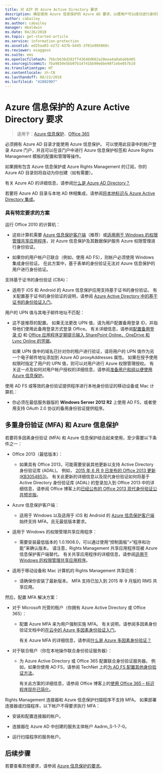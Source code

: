 ```yaml
---
title: 对 AIP 的 Azure Active Directory 要求
description: 确定使用 Azure 信息保护的 Azure AD 要求，以便用户可以成功进行身份验证。
author: cabailey
ms.author: cabailey
manager: mbaldwin
ms.date: 04/26/2018
ms.topic: get-started-article
ms.service: information-protection
ms.assetid: ed25aa83-e272-437b-b445-3f01e985860c
ms.reviewer: esaggese
ms.suite: ems
ms.openlocfilehash: 7bbcb636d282ff436ddd602a28eea4a8a6ab6405
ms.sourcegitcommit: 7ba9850e5bb07b14741bb90ebbe98f1ebe057b10
ms.translationtype: HT
ms.contentlocale: zh-CN
ms.lasthandoff: 08/23/2018
ms.locfileid: "42802907"
---
```

# <a name="azure-active-directory-requirements-for-azure-information-protection"></a>Azure 信息保护的 Azure Active Directory 要求

>适用于：[Azure 信息保护](https://azure.microsoft.com/pricing/details/information-protection)、[Office 365](http://download.microsoft.com/download/E/C/F/ECF42E71-4EC0-48FF-AA00-577AC14D5B5C/Azure_Information_Protection_licensing_datasheet_EN-US.pdf)

必须拥有 Azure AD 目录才能使用 Azure 信息保护。 可以使用此目录中的帐户登录 Azure 门户，并且可以在该门户中进行 Azure 信息保护标签和 Azure Rights Management 模板的配置和管理等操作。

如果拥有包含 Azure 信息保护或 Azure Rights Management 的订阅，你的 Azure AD 目录则将自动为你创建（如有需要）。  

有关 Azure AD 的详细信息，请参阅[什么是 Azure AD Directory？](/active-directory/active-directory-whatis)

若要将 Azure AD 目录与本地 AD 林相集成，请参阅[将本地标识与 Azure Active Directory 集成](/active-directory/active-directory-aadconnect)。

### <a name="scenarios-that-have-specific-requirements"></a>具有特定要求的方案 

运行 Office 2010 的计算机： 

- 这些计算机需要 [Azure 信息保护客户端](./rms-client/aip-client.md)（推荐）或[适用用于 Windows 的权限管理共享应用程序](./rms-client/sharing-app-windows.md)，对 Azure 信息保护及其数据保护服务 Azure 权限管理进行身份验证。

- 如果你的用户帐户已联合（例如，使用 AD FS），则帐户必须使用 Windows 集成身份验证。 在此方案中，基于表单的身份验证无法对 Azure 信息保护的用户进行身份验证。

支持基于证书的身份验证 (CBA)：

- 适用于 iOS 和 Android 的 Azure 信息保护应用支持基于证书的身份验证。 有关配置基于证书的身份验证的说明，请参阅 [Azure Active Directory 中的基于证书的身份验证入门](/azure/active-directory/active-directory-certificate-based-authentication-get-started)。

用户的 UPN 值与其电子邮件地址不匹配：

- 这不是推荐的配置。 如果无法更改 UPN 值，请为用户配置备用登录 ID，并指导他们使用此备用登录方式登录 Office。 有关详细信息，请参阅[配置备用登录 ID](/windows-server/identity/ad-fs/operations/configuring-alternate-login-id) 和 [Office 应用程序定期提示输入 SharePoint Online、OneDrive 和 Lync Online 的凭据](https://support.microsoft.com/help/2913639/office-applications-periodically-prompt-for-credentials-to-sharepoint-online,-onedrive,-and-lync-online)。
    
    如果 UPN 值中的域名已针对你的租户进行验证，请将用户的 UPN 值作为另一个电子邮件地址添加到 Azure AD proxyAddresses 属性。 如果在授予使用权限时指定了用户的 UPN 值，则可以对用户进行 Azure 权限管理授权。 有关这一点及如何对用户帐户授权的详细信息，请参阅[准备用户和组以便使用 Azure 信息保护](prepare.md)。

使用 AD FS 或等效的身份验证提供程序进行本地身份验证的移动设备或 Mac 计算机：

- 你必须在最低服务器版的 **Windows Server 2012 R2** 上使用 AD FS，或者使用支持 OAuth 2.0 协议的备用身份验证提供程序。

## <a name="multi-factor-authentication-mfa-and-azure-information-protection"></a>多重身份验证 (MFA) 和 Azure 信息保护
若要将多因素身份验证 (MFA) 和 Azure 信息保护结合起来使用，至少需要以下条件之一：

-   Office 2013（最低版本）：

    -   如果具有 Office 2013，可能需要安装其他更新以支持 Active Directory 身份验证库 (ADAL)。 例如， [2015 年 6 月 9 日发布的 Office 2013 更新 (KB3054853)](https://support.microsoft.com/kb/3054853)。 有关此更新的详细信息以及现代身份验证如何将基于 Active Directory 身份验证库 (ADAL) 的登录加入到 Office 2013 中的详细信息，请参阅 Office 博客上的[已经公布的 Office 2013 现代身份验证公共预览版](https://blogs.office.com/2015/03/23/office-2013-modern-authentication-public-preview-announced/)。

- Azure 信息保护客户端：

    - 适用于 Windows 以及适用于 iOS 和 Android 的 [Azure 信息保护客户端](./rms-client/aip-client.md)始终支持 MFA，且无最低版本要求。 

-   适用于 Windows 的权限管理共享应用程序：

    - 需要安装最低版本的 1.0.1908.0，可以通过使用“控制面板”>“程序和功能”来确认版本。 请注意，Rights Management 共享应用程序现被 Azure 信息保护客户端替代。 有关共享应用程序的详细信息，请参阅[适用于 Windows 的权限管理共享应用程序](./rms-client/sharing-app-windows.md)。

-   适用于移动设备和 Mac 计算机的 Rights Management 共享应用：

    -   请确保你安装了最新版本。 MFA 支持已加入到 2015 年 9 月版的 RMS 共享应用。

然后，配置 MFA 解决方案：

-   对于 Microsoft 托管的租户（你拥有 Azure Active Directory 或 Office 365）：

    - 配置 Azure MFA 来为用户强制实施 MFA。 有关说明，请参阅多因素身份验证文档中的[在云中的 Azure 多因素身份验证入门](/multi-factor-authentication/multi-factor-authentication-get-started-cloud)。

        有关 Azure MFA 的详细信息，请参阅[什么是 Azure 多因素身份验证？](/multi-factor-authentication/multi-factor-authentication)

- 对于联合租户（你在本地操作联合身份验证服务器）：

    - 为 Azure Active Directory 或 Office 365 配置联合身份验证服务器。 例如，如果你使用 AD FS，请参阅 TechNet 上的[为 AD FS 配置其他身份验证方法](https://technet.microsoft.com/library/dn758113.aspx)。

        有关此方案的详细信息，请参阅 Office 博客上的[使用 Office 365 – 标识程序现在已简化](https://blogs.office.com/2014/01/30/the-works-with-office-365-identity-program-now-streamlined/)。

Rights Management 连接器和 Azure 信息保护扫描程序不支持 MFA。 如果部署连接器或扫描程序，以下帐户不得要求执行 MFA：

- 安装和配置连接器的帐户。

- 连接器在 Azure AD 中创建的服务主体帐户 Aadrm_S-1-7-0。
 
- 运行扫描程序的服务帐户。

## <a name="next-steps"></a>后续步骤
若要查看其他要求，请参阅 [Azure 信息保护的要求](requirements.md)。

